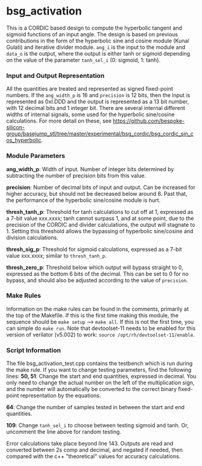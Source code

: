 # bsg_activation
This is a CORDIC based design to compute the hyperbolic tangent and sigmoid functions of an input angle. The design is based on previous contributions in the form of the hyperbolic sine and cosine module (Kunal Gulati) and iterative divider module.
`ang_i` is the input to the module and `data_o` is the output, where the output is either tanh or sigmoid depending on the value of the parameter `tanh_sel_i` (0: sigmoid, 1: tanh).

### Input and Output Representation
All the quantities are treated and represented as signed fixed-point numbers. If the `ang_width_p` is 16 and `precision` is 12 bits, then the input is represented as 0xI.DDD and the output is represented as a 13 bit number, with 12 decimal bits and 1 integer bit.
There are several internal different widths of internal signals, some used for the hyperbolic sine/cosine calculations. For more detail on these, see https://github.com/bespoke-silicon-group/basejump_stl/tree/master/experimental/bsg_cordic/bsg_cordic_sin_cos_hyperbolic.

### Module Parameters
**ang_width_p**: Width of input. Number of integer bits determined by subtracting the number of precision bits from this value.

**precision**: Number of decimal bits of input and output. Can be increased for higher accuracy, but should not be decreased below around 8. Past that, the performance of the hyperbolic sine/cosine module is hurt.

**thresh_tanh_p**: Threshold for tanh calculations to cut off at 1, expressed as a 7-bit value xxx.xxxx; tanh cannot surpass 1, and at some point, due to the precision of the CORDIC and divider calculations, the output will stagnate to 1. Setting this threshold allows
the bypassing of hyperbolic sine/cosine and division calculations.

**thresh_sig_p**: Threshold for sigmoid calculations, expressed as a 7-bit value xxx.xxxx; similar to `thresh_tanh_p`.

**thresh_zero_p**: Threshold below which output will bypass straight to 0, expressed as the bottom 6 bits of the decimal. This can be set to 0 for no bypass, and should also be adjusted according to the value of `precision`.

### Make Rules
Information on the make rules can be found in the comments, primarily at the top of the Makefile. If this is the first time making this module, the sequence should be `make setup` --> `make all`. If this is not the first time,
you can simple do `make run`. Note that devtoolset-11 needs to be enabled for this version of verilator (v5.002) to work: `source /opt/rh/devtoolset-11/enable`.

### Script Information
The file bsg_activation_test.cpp contains the testbench which is run during the make rule. If you want to change testing parameters, find the following lines:
**50, 51**: Change the start and end quantities, expressed in decimal. You only need to change the actual number on the left of the multiplication sign, and the number will automatically be converted to the correct binary fixed-point representation by the equations.

**64**: Change the number of samples tested in between the start and end quantities.

**109**: Change `tanh_sel_i` to choose between testing sigmoid and tanh. Or, uncomment the line above for random testing.

Error calculations take place beyond line 143. Outputs are read and converted between 2s comp and decimal, and negated if needed, then compared with the c++ "theoretical" values for accuracy calculations.
